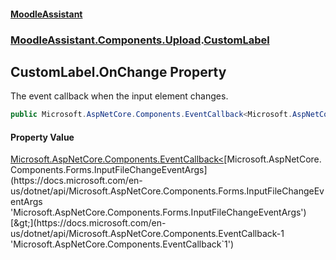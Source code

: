 #### [MoodleAssistant](index.md 'index')
### [MoodleAssistant.Components.Upload](MoodleAssistant.Components.Upload.md 'MoodleAssistant.Components.Upload').[CustomLabel](MoodleAssistant.Components.Upload.CustomLabel.md 'MoodleAssistant.Components.Upload.CustomLabel')

## CustomLabel.OnChange Property

The event callback when the input element changes.

```csharp
public Microsoft.AspNetCore.Components.EventCallback<Microsoft.AspNetCore.Components.Forms.InputFileChangeEventArgs> OnChange { get; set; }
```

#### Property Value
[Microsoft.AspNetCore.Components.EventCallback&lt;](https://docs.microsoft.com/en-us/dotnet/api/Microsoft.AspNetCore.Components.EventCallback-1 'Microsoft.AspNetCore.Components.EventCallback`1')[Microsoft.AspNetCore.Components.Forms.InputFileChangeEventArgs](https://docs.microsoft.com/en-us/dotnet/api/Microsoft.AspNetCore.Components.Forms.InputFileChangeEventArgs 'Microsoft.AspNetCore.Components.Forms.InputFileChangeEventArgs')[&gt;](https://docs.microsoft.com/en-us/dotnet/api/Microsoft.AspNetCore.Components.EventCallback-1 'Microsoft.AspNetCore.Components.EventCallback`1')